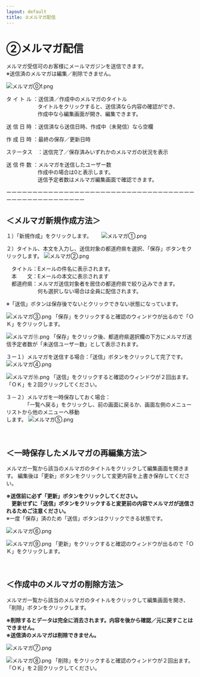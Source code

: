 ```yaml
---
layout: default
title: ②メルマガ配信
---
```


# ②メルマガ配信

メルマガ受信可のお客様にメールマガジンを送信できます。<br>
※送信済のメルマガは編集／削除できません。

![メルマガ⓪f.png](newsletter/メルマガf.png)

タ イ ト ル ：送信済／作成中のメルマガのタイトル<br>
　　　　　　タイトルをクリックすると、送信済なら内容の確認ができ、<br>
　　　　　　作成中なら編集画面が開き、編集できます。

送 信 日 時 ：送信済なら送信日時、作成中（未発信）なら空欄

作 成 日 時 ：最終の保存／更新日時

ステータス　：送信完了／保存済みいずれかのメルマガの状況を表示

送 信 件 数 ：メルマガを送信したユーザー数<br>
　　　　　　作成中の場合は0と表示します。<br>
　　　　　　送信予定者数はメルマガ編集画面で確認できます。<br>

ーーーーーーーーーーーーーーーーーーーーーーーーーーーーーーーーーーーーーーーーーーーーーーーーーーー<br>

## ＜メルマガ新規作成方法＞

１）「新規作成」をクリックします。　　
![メルマガ①.png](newsletter/メルマガ.png)

２）タイトル、本文を入力し、送信対象の都道府県を選択、「保存」ボタンをクリックします。
![メルマガ②.png](newsletter/メルマガ%201.png)

　タイトル：Eメールの件名に表示されます。<br>
　本　　文：Eメールの本文に表示されます<br>
　都道府県：メルマガ送信対象者を居住の都道府県で絞り込みできます。<br>
　　　　　　何も選択しない場合は全員に配信されます。<br>

※「送信」ボタンは保存後でないとクリックできない状態になっています。<br>

![メルマガ③.png](newsletter/メルマガ%202.png)
「保存」をクリックすると確認のウィンドウが出るので「ＯＫ」をクリックします。<br>

![メルマガ⑪.png](newsletter/メルマガ%203.png)
「保存」をクリック後、都道府県選択欄の下方にメルマガ送信予定者数が「未送信ユーザー数」として表示されます。

３ー１）メルマガを送信する場合：「送信」ボタンをクリックして完了です。
![メルマガ④.png](newsletter/メルマガ%204.png)

![メルマガ⑩.png](newsletter/メルマガ%205.png)
「送信」をクリックすると確認のウィンドウが２回出ます。
「ＯＫ」を２回クリックしてください。

３－２）メルマガを一時保存しておく場合：<br>
　　　　「一覧へ戻る」をクリックし、前の画面に戻るか、画面左側のメニューリストから他のメニューへ移動<br>
       します。
![メルマガ⑤.png](newsletter/メルマガ%206.png)
<br>
<br>
<br>
## ＜一時保存したメルマガの再編集方法＞

メルマガ一覧から該当のメルマガのタイトルをクリックして編集画面を開きます。
編集後は「更新」ボタンをクリックして変更内容を上書き保存してください。

**※送信前に必ず「更新」ボタンをクリックしてください。<br>
　更新せずに「送信」ボタンをクリックすると変更前の内容でメルマガが送信されるためご注意ください。**<br>
※一度「保存」済のため「送信」ボタンはクリックできる状態です。

![メルマガ⑥.png](newsletter/メルマガ%207.png)

![メルマガ⑨.png](newsletter/メルマガ%208.png)
「更新」をクリックすると確認のウィンドウが出るので「ＯＫ」をクリックします。
<br>
<br>
<br>
## ＜作成中のメルマガの削除方法＞

メルマガ一覧から該当のメルマガのタイトルをクリックして編集画面を開き、「削除」ボタンをクリックします。

**※削除するとデータは完全に消去されます。内容を後から確認／元に戻すことはできません。**<br>
**※送信済のメルマガは削除できません。**

![メルマガ⑦.png](newsletter/メルマガ%209.png)

![メルマガ⑧.png](newsletter/メルマガ%2010.png)
「削除」をクリックすると確認のウィンドウが２回出ます。「ＯＫ」を２回クリックしてください。